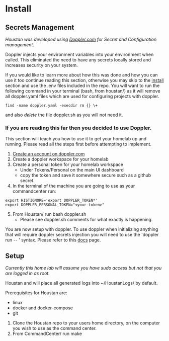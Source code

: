 # Install

## Secrets Management

  *Houstan was developed using [Doppler.com](https://docs.doppler.com/docs/getting-started) for Secret and Configuration management.*

Doppler injects your environment variables into your environment when called. This eliminated the need to have any secrets locally stored and increases security on your system.

If you would like to learn more about how this was done and how you can use it too continue reading this section, otherwise you may skip to the [install](#install) section and use the .env files included in the repo. You will want to run the following command in your terminal (bash, from houstan/) as it will remove all doppler.yaml files which are used for configuring projects with doppler.

`find -name doppler.yaml -execdir rm {} \+`

and also *delete* the file doppler.sh as you will not need it.

### If you are reading this far then you decided to use Doppler.  

This section will teach you how to use it to get your homelab up and running. Please read all the steps first before attempting to implement.

   1. [Create an account on doppler.com](https://dashboard.doppler.com/register)
   2. Create a doppler workspace for your homelab
   3. Create a personal token for your homelab workspace
      - Under Tokens/Personal on the main UI dashboard
      - copy the token and save it somewhere secure such as a github secret.
1. In the terminal of the machine you are going to use as your commandcenter run: 

```
export HISTIGNORE='export DOPPLER_TOKEN*'
export DOPPLER_PERSONAL_TOKEN="<your-token>"
```

   5. From Houstan/ run bash doppler.sh
      - Please see doppler.sh comments for what exactly is happening.

You are now setup with doppler. To use doppler when initializing anything that will require doppler secrets injection you will need to use the 'doppler run -- ' syntax. Please refer to this [docs](https://docs.doppler.com/docs/accessing-secrets) page.

## Setup

*Currently this home lab will assume you have sudo access but not that you are logged in as root.*

Houstan and will place all generated logs into ~/HoustanLogs/ by default.

Prerequisites for Houstan are:
   - linux
   - docker and docker-compose
   - git

1. Clone the Houstan repo to your users home directory, on the computer you wish to use as the command center.
2. From CommandCenter/ run make